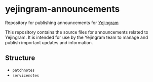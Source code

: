 # yejingram-announcements

Repository for publishing announcements for [Yejingram](https://github.com/YEJIN-DEV/yejingram)

This repository contains the source files for announcements related to Yejingram. It is intended for use by the Yejingram team to manage and publish important updates and information.

## Structure

- `patchnotes`
- `servicenotes`
